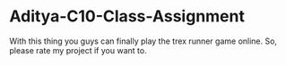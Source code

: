 # Aditya-C10-Class-Assignment
With this thing you guys can finally play the trex runner game online. So, please rate my project if you want to.
